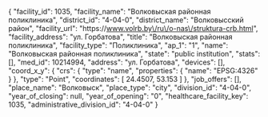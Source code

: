{
    "facility_id": 1035,
    "facility_name": "Волковыская районная поликлиника",
    "district_id": "4-04-0",
    "district_name": "Волковысский район",
    "facility_url": "https:\/\/www.volrb.by\/ru\/o-nas\/struktura-crb.html",
    "facility_address": "ул. Горбатова",
    "title": "Волковыская районная поликлиника",
    "facility_type": "Поликлиника",
    "ap_1": "1",
    "name": "Волковыская районная поликлиника",
    "state": "public institution",
    "stats": [],
    "med_id": 10214994,
    "address": "ул. Горбатова",
    "devices": [],
    "coord_x_y": {
        "crs": {
            "type": "name",
            "properties": {
                "name": "EPSG:4326"
            }
        },
        "type": "Point",
        "coordinates": [
            24.4507,
            53.153
        ]
    },
    "job_offers": [],
    "place_name": "Волковыск",
    "place_type": "city",
    "division_id": "4-04-0",
    "year_of_closing": null,
    "year_of_opening": "0",
    "healthcare_facility_key": 1035,
    "administrative_division_id": "4-04-0"
}